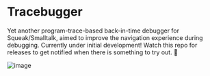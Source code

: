 # Tracebugger

Yet another program-trace-based back-in-time debugger for Squeak/Smalltalk, aimed to improve the navigation experience during debugging. Currently under initial development! Watch this repo for releases to get notified when there is something to try out. 🙂

![image](https://user-images.githubusercontent.com/38782922/140797909-e27c6a5b-757d-45cb-aebe-55159b8e9dc4.png)
